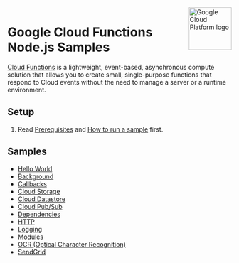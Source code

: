 <img src="https://avatars2.githubusercontent.com/u/2810941?v=3&s=96" alt="Google Cloud Platform logo" title="Google Cloud Platform" align="right" height="96" width="96"/>

# Google Cloud Functions Node.js Samples

[Cloud Functions][functions_docs] is a lightweight, event-based, asynchronous
compute solution that allows you to create small, single-purpose functions that
respond to Cloud events without the need to manage a server or a runtime
environment.

[functions_signup]: https://docs.google.com/a/google.com/forms/d/1WQNWPK3xdLnw4oXPT_AIVR9-gd6DLo5ZIucyxzSQ5fQ/viewform
[functions_docs]: https://cloud.google.com/functions/docs/

## Setup

1. Read [Prerequisites][prereq] and [How to run a sample][run] first.

[prereq]: ../README.md#prerequisities
[run]: ../README.md#how-to-run-a-sample

## Samples

* [Hello World](helloworld/)
* [Background](background/)
* [Callbacks](messages/)
* [Cloud Storage](gcs/)
* [Cloud Datastore](datastore/)
* [Cloud Pub/Sub](pubsub/)
* [Dependencies](uuid/)
* [HTTP](http/)
* [Logging](log/)
* [Modules](module/)
* [OCR (Optical Character Recognition)](ocr/)
* [SendGrid](sendgrid/)
